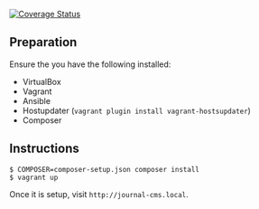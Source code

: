 [![Coverage Status](https://coveralls.io/repos/github/digirati-co-uk/journal-cms/badge.svg?branch=develop)](https://coveralls.io/github/digirati-co-uk/journal-cms?branch=develop)

## Preparation

Ensure the you have the following installed:

- VirtualBox
- Vagrant
- Ansible
- Hostupdater (`vagrant plugin install vagrant-hostsupdater`)
- Composer

## Instructions

```
$ COMPOSER=composer-setup.json composer install
$ vagrant up
```

Once it is setup, visit `http://journal-cms.local`.
